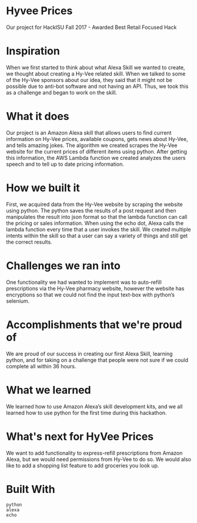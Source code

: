  # Hyvee Prices
Our project for HackISU Fall 2017 - Awarded Best Retail Focused Hack 


# Inspiration

When we first started to think about what Alexa Skill we wanted to create, we thought about creating a Hy-Vee related skill. When we talked to some of the Hy-Vee sponsors about our idea, they said that it might not be possible due to anti-bot software and not having an API. Thus, we took this as a challenge and began to work on the skill.

# What it does

Our project is an Amazon Alexa skill that allows users to find current information on Hy-Vee prices, available coupons, gets news about Hy-Vee, and tells amazing jokes. The algorithm we created scrapes the Hy-Vee website for the current prices of different items using python. After getting this information, the AWS Lambda function we created analyzes the users speech and to tell up to date pricing information.

# How we built it

First, we acquired data from the Hy-Vee website by scraping the website using python. The python saves the results of a post request and then manipulates the result into json format so that the lambda function can call the pricing or sales information. When using the echo dot, Alexa calls the lambda function every time that a user invokes the skill. We created multiple intents within the skill so that a user can say a variety of things and still get the correct results.

# Challenges we ran into

One functionality we had wanted to implement was to auto-refill prescriptions via the Hy-Vee pharmacy website, however the website has encryptions so that we could not find the input text-box with python’s selenium.

# Accomplishments that we're proud of

We are proud of our success in creating our first Alexa Skill, learning python, and for taking on a challenge that people were not sure if we could complete all within 36 hours.

# What we learned

We learned how to use Amazon Alexa’s skill development kits, and we all learned how to use python for the first time during this hackathon.

# What's next for HyVee Prices

We want to add functionality to express-refill prescriptions from Amazon Alexa, but we would need permissions from Hy-Vee to do so. We would also like to add a shopping list feature to add groceries you look up.

# Built With

    python
    alexa
    echo
 
